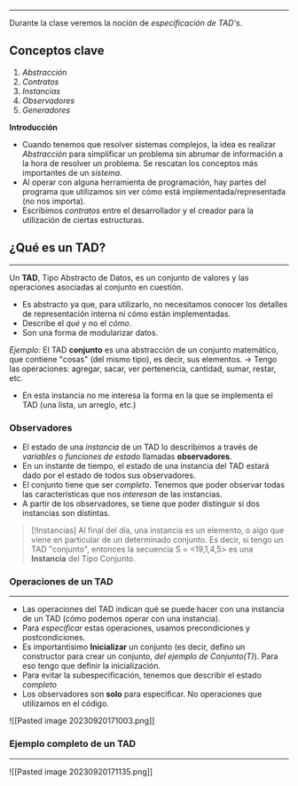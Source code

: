 ***
Durante la clase veremos la noción de *especificación de TAD's*.
## Conceptos clave
1. *Abstracción*
2. *Contratos*
3. *Instancias*
4. *Observadores*
5. *Generadores*

**Introducción**
* Cuando tenemos que resolver sistemas complejos, la idea es realizar *Abstracción* para simplificar un problema sin abrumar de información a la hora de resolver un problema. Se rescatan los conceptos más importantes de un *sistema*.
* Al operar con alguna herramienta de programación, hay partes del programa que utilizamos sin ver cómo está implementada/representada (no nos importa).
* Escribimos *contratos* entre el desarrollador y el creador para la utilización de ciertas estructuras.

## ¿Qué es un TAD?
***
Un **TAD**, Tipo Abstracto de Datos, es un conjunto de valores y las operaciones asociadas al conjunto en cuestión.
* Es abstracto ya que, para utilizarlo, no necesitamos conocer los detalles de representación interna ni cómo están implementadas.
* Describe el *qué* y no el *cómo*.
* Son una forma de modularizar datos.

*Ejemplo:* 
El TAD **conjunto** es una abstracción de un conjunto matemático, que contiene "cosas" (del mismo tipo), es decir, sus elementos.
-> Tengo las operaciones: agregar, sacar, ver pertenencia, cantidad, sumar, restar, etc.
 + En esta instancia no me interesa la forma en la que se implementa el TAD (una lista, un arreglo, etc.)


### Observadores
+ El estado de una *instancia* de un TAD lo describimos a través de *variables* o *funciones de estado* llamadas **observadores**.
+ En un instante de tiempo, el estado de una instancia del TAD estará dado por el estado de todos sus observadores.
+ El conjunto tiene que ser *completo*. Tenemos que poder observar todas las características que nos *interesan* de las instancias.
+ A partir de los observadores, se tiene que poder distinguir si dos instancias son distintas.

>[!Instancias]
>Al final del día, una instancia es un elemento, o algo que viene en particular de un determinado conjunto. Es decir, si tengo un TAD "conjunto", entonces la secuencia S = <19,1,4,5> es una **Instancia** del Tipo Conjunto.


### Operaciones de un TAD
***
* Las operaciones del TAD indican qué se puede hacer con una instancia de un TAD (cómo podemos operar con una instancia).
* Para *especificar* estas operaciones, usamos precondiciones y postcondiciones.
* Es importantisimo **Inicializar** un conjunto (es decir, defino un constructor para crear un conjunto, *del ejemplo de Conjunto(T)*). Para eso tengo que definir la inicialización.
* Para evitar la subespecificación, tenemos que describir el estado *completo* 
* Los observadores son **solo** para especificar. No operaciones que utilizamos en el código.

![[Pasted image 20230920171003.png]]

### Ejemplo completo de un TAD
***
![[Pasted image 20230920171135.png]]

